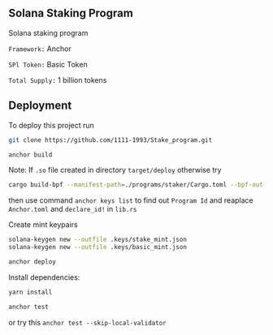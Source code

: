 
##  Solana Staking Program

Solana staking program 

`Framework:` Anchor

`SPl Token:` Basic Token

`Total Supply:` 1 billion tokens




## Deployment

To deploy this project run

```bash
git clone https://github.com/1111-1993/Stake_program.git
```
```bash 
anchor build
```
Note: If ```.so``` file created in directory ```target/deploy``` otherwise try
```bash
cargo build-bpf --manifest-path=./programs/staker/Cargo.toml --bpf-out-dir=target/deploy
```
then use command ```anchor keys list``` to find out ```Program Id``` and reaplace ```Anchor.toml``` and ```declare_id!``` in ```lib.rs```

Create mint keypairs 
```bash
solana-keygen new --outfile .keys/stake_mint.json
solana-keygen new --outfile .keys/basic_mint.json
```

```bash
anchor deploy
```
Install dependencies:
```bash
yarn install
```

```bash 
anchor test
```
or try this ```anchor test --skip-local-validator```

